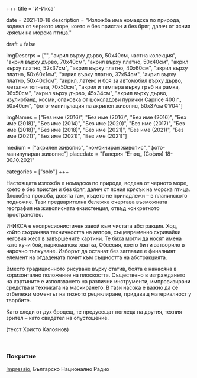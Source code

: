 +++
title = 'И-Икса'

date = 2021-10-18
description = "Изложба има номадска по природа, водена от черното море, което е без пристан и без бряг, далеч от ясния крясък на морска птица."

draft = false


imgDescrps = ["", "акрил върху дърво, 50x40см, частна колекция", "акрил върху дърво, 70x40см", "акрил върху платно, 50x40см", "акрил върху платно, 52x37см", "акрил върху платно, 40x60см", "акрил върху платно, 50x60x1см", "акрил върху платно, 37x54см", "акрил върху платно, 50x40x1см", "акрил, латекс и боя за автомобил върху дърво, метални топчета, 70x50см", "акрил и темпера върху гръб на рамка, 36x50см", "акрил върху дърво, 45x34см", "акрил върху дърво, изулирбанд, косми, опаковка от шоколадови пурички Caprice 400 г., 50x40см", "фото-манипулация на акрилен живопис, 50x37см 01/04"]

imgNames = ["Без име (2016)", "Без име (2016)", "Без име (2016)", "Без име (2018)", "Без име (2014)", "Без име (2020)", "Без име (2017)", "Без име (2018)", "Без име (2018)", "Без име (2021)", "Без име (2021)", "Без име (2021)", "Без име (2021)", "Без име (2021)"]

medium = ["акрилен живопис", "комбиниран живопис", "фото-манипулиран живопис"]
placedate = "Галерия “Етюд„ (София) 18-30.10.2021"

categories = ["solo"]
+++

Настоящaта изложба е номадска по природа, водена от черното море, което е без пристан и без бряг, далеч от ясния крясък на морска птица. Злокобна прокоба, довята там, където не принадлежи – в планинското подножие. Тази предварителна бележка очертава възможната география на живописната екзистенция, отвъд конкретното пространство.

И-ИКСА е експресионистичен завой към чистата абстракция. Ход, който съхранява техничността на автора, същевременно скривайки неговия жест в завършените картини. Те биха могли да носят имена като кучи бой, наркоманска хватка, Обсесия, което би ги затворило в нарочно тълкуване. Изборът да останат без заглавие е финалният елемент на отдадената почит към същността на абстракцията.

Вместо традиционното рисуване върху статив, боята е нанасяна в хоризонтално положение на плоскостта. Съществено в изграждането на картините е използването на различни инструменти, импровизирани средства и техниката на маскирането. В тази насока е важно да се отбележи моментът на тяхното рециклиране, придаващ материалност у творбите.

Като следи от дух бродещ, те предусещат погледа на другия, техния зрител – като свидетел на опустошение.

(текст Христо Калоянов)

&nbsp;

### Покритие
[Impressio](https://impressio.dir.bg/palitra/sledi-ot-brodesht-duh-i-iksa-ot-nikola-stoyanov), Българско Национално Радио